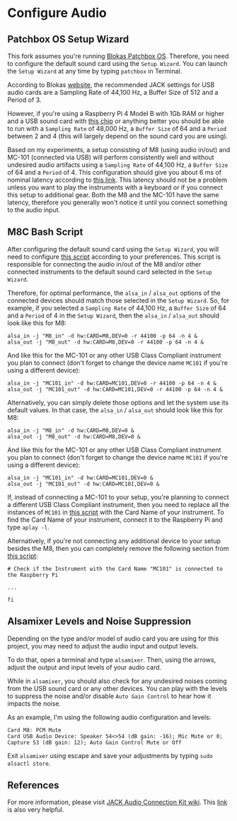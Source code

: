 # Configure Audio

## Patchbox OS Setup Wizard

This fork assumes you're running [Blokas Patchbox OS](https://blokas.io/patchbox-os/). Therefore, you need to configure the default sound card using the `Setup Wizard`. You can launch the `Setup Wizard` at any time by typing `patchbox` in Terminal.

According to Blokas [website](https://blokas.io/patchbox-os/docs/setup-wizard/), the recommended JACK settings for USB audio cards are a Sampling Rate of 44,100 Hz, a Buffer Size of 512 and a Period of 3.

However, if you're using a Raspberry Pi 4 Model B with 1Gb RAM or higher and a USB sound card with [this chip](https://datasheet.lcsc.com/lcsc/1912111437_Cmedia-HS-100B_C371351.pdf) or anything better you should be able to run with a `Sampling Rate` of 48,000 Hz, a `Buffer Size` of 64 and a `Period` between 2 and 4 (this will largely depend on the sound card you are using).

Based on my experiments, a setup consisting of M8 (using audio in/out) and MC-101 (connected via USB) will perform consistently well and without undesired audio artifacts using a `Sampling Rate` of 44,100 Hz, a `Buffer Size` of 64 and a `Period` of 4. This configuration should give you about 6 ms of nominal latency according to [this link](https://wiki.linuxaudio.org/wiki/list_of_jack_frame_period_settings_ideal_for_usb_interface). This latency should not be a problem unless you want to play the instruments with a keyboard or if you connect this setup to additional gear. Both the M8 and the MC-101 have the same latency, therefore you generally won't notice it until you connect something to the audio input.

## M8C Bash Script

After configuring the default sound card using the `Setup Wizard`, you will need to configure [this script](https://github.com/RowdyVoyeur/m8c-rpi4/blob/main/m8c.sh) according to your preferences. This script is responsible for connecting the audio in/out of the M8 and/or other connected instruments to the default sound card selected in the `Setup Wizard`.

Therefore, for optimal performance, the `alsa_in` / `alsa_out` options of the connected devices should match those selected in the `Setup Wizard`. So, for example, if you selected a `Sampling Rate` of 44,100 Hz, a `Buffer Size` of 64 and a `Period` of 4 in the `Setup Wizard`, then the `alsa_in` / `alsa_out` should look like this for M8:
```
alsa_in -j "M8_in" -d hw:CARD=M8,DEV=0 -r 44100 -p 64 -n 4 &
alsa_out -j "M8_out" -d hw:CARD=M8,DEV=0 -r 44100 -p 64 -n 4 &
```
And like this for the MC-101 or any other USB Class Compliant instrument you plan to connect (don't forget to change the device name `MC101` if you're using a different device):
```
alsa_in -j "MC101_in" -d hw:CARD=MC101,DEV=0 -r 44100 -p 64 -n 4 &
alsa_out -j "MC101_out" -d hw:CARD=MC101,DEV=0 -r 44100 -p 64 -n 4 &
```

Alternatively, you can simply delete those options and let the system use its default values. In that case, the `alsa_in` / `alsa_out` should look like this for M8:
```
alsa_in -j "M8_in" -d hw:CARD=M8,DEV=0 &
alsa_out -j "M8_out" -d hw:CARD=M8,DEV=0 &
```

And like this for the MC-101 or any other USB Class Compliant instrument you plan to connect (don't forget to change the device name `MC101` if you're using a different device):
```
alsa_in -j "MC101_in" -d hw:CARD=MC101,DEV=0 &
alsa_out -j "MC101_out" -d hw:CARD=MC101,DEV=0 &
```

If, instead of connecting a MC-101 to your setup, you're planning to connect a different USB Class Compliant instrument, then you need to replace all the instances of `MC101` in [this script](https://github.com/RowdyVoyeur/m8c-rpi4/blob/main/m8c.sh) with the Card Name of your instrument. To find the Card Name of your instrument, connect it to the Raspberry Pi and type `aplay -l`.

Alternatively, if you're not connecting any additional device to your setup besides the M8, then you can completely remove the following section from [this script](https://github.com/RowdyVoyeur/m8c-rpi4/blob/main/m8c.sh):

```
# Check if the Instrument with the Card Name "MC101" is connected to the Raspberry Pi

...

fi
```

## Alsamixer Levels and Noise Suppression

Depending on the type and/or model of audio card you are using for this project, you may need to adjust the audio input and output levels.

To do that, open a terminal and type `alsamixer`. Then, using the arrows, adjust the output and input levels of your audio card.

While in `alsamixer`, you should also check for any undesired noises coming from the USB sound card or any other devices. You can play with the levels to suppress the noise and/or disable `Auto Gain Control` to hear how it impacts the noise.

As an example, I'm using the following audio configuration and levels:
```
Card M8: PCM Mute
Card USB Audio Device: Speaker 54<>54 (dB gain: -16); Mic Mute or 0; Capture 53 (dB gain: 12); Auto Gain Control Mute or Off
```

Exit `alsamixer` using escape and save your adjustments by typing `sudo alsactl store`.

## References

For more information, please visit [JACK Audio Connection Kit wiki](https://github.com/jackaudio/jackaudio.github.com/wiki). This [link](https://askubuntu.com/questions/1153655/making-connections-in-jack-on-the-command-line) is also very helpful.
